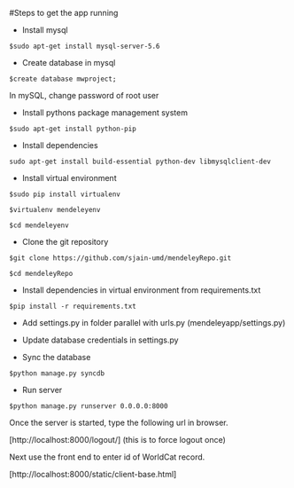 #Steps to get the app running

* Install mysql

```$sudo apt-get install mysql-server-5.6```

* Create database in mysql

```$create database mwproject;```

In mySQL, change password of root user


* Install pythons package management system

```$sudo apt-get install python-pip```

* Install dependencies

```sudo apt-get install build-essential python-dev libmysqlclient-dev```

* Install virtual environment 

```$sudo pip install virtualenv```

```$virtualenv mendeleyenv```

```$cd mendeleyenv```


* Clone the git repository

```$git clone https://github.com/sjain-umd/mendeleyRepo.git```

```$cd mendeleyRepo```

* Install dependencies in virtual environment from requirements.txt

```$pip install -r requirements.txt```

* Add settings.py in folder parallel with urls.py (mendeleyapp/settings.py)

* Update database credentials in settings.py

* Sync the database

```$python manage.py syncdb```

* Run server

```$python manage.py runserver 0.0.0.0:8000```

Once the server is started, type the following url in browser.

[http://localhost:8000/logout/] (this is to force logout once)

Next use the front end to enter id of WorldCat record.

[http://localhost:8000/static/client-base.html]




